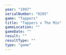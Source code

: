 ```yaml
---
year: "1997"
serialNumber: "0205" 
game: "Tappers"
title: "Tappers v The Min"
gameLocation: ""
gameDate: ""
result: ""
resultType: ""
type: "game"
---
```


